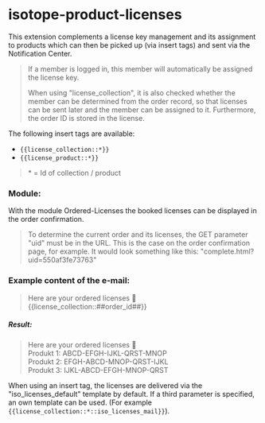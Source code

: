 # isotope-product-licenses

This extension complements a license key management and its assignment to products which can then be picked up (via insert tags) and sent via the Notification Center.

> If a member is logged in, this member will automatically be assigned the license key.
>
>When using "license_collection", it is also checked whether the member can be determined from the order record, so that licenses can be sent later and the member can be assigned to it. Furthermore, the order ID is stored in the license.

The following insert tags are available:
- `{{license_collection::*}}`
- `{{license_product::*}}`

> \* = Id of collection / product

### Module:
With the module Ordered-Licenses the booked licenses can be displayed in the order confirmation.

> To determine the current order and its licenses, the GET parameter "uid" must be in the URL. This is the case on the order confirmation page, for example. It would look something like this: "complete.html?uid=550af3fe73763"

### Example content of the e-mail:

> Here are your ordered licenses 🎉\
> {{license_collection::##order_id##}}

##### Result:

> Here are your ordered licenses 🎉\
> Produkt 1: ABCD-EFGH-IJKL-QRST-MNOP\
> Produkt 2: EFGH-ABCD-MNOP-QRST-IJKL\
> Produkt 3: IJKL-ABCD-EFGH-MNOP-QRST

When using an insert tag, the licenses are delivered via the "iso_licenses_default" template by default. If a third parameter is specified, an own template can be used. (For example `{{license_collection::*::iso_licenses_mail}}`).

